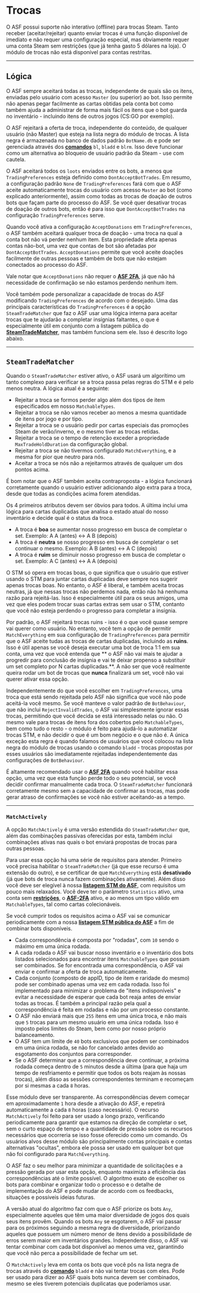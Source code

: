 # Trocas

O ASF possui suporte não interativo (offline) para trocas Steam. Tanto receber (aceitar/rejeitar) quanto enviar trocas é uma função disponível de imediato e não requer uma configuração especial, mas obviamente requer uma conta Steam sem restrições (que já tenha gasto 5 dólares na loja). O módulo de trocas não está disponível para contas restritas.

* * *

## Lógica

O ASF sempre aceitará todas as trocas, independente de quais são os itens, enviadas pelo usuário com acesso `Master` (ou superior) ao bot. Isso permite não apenas pegar facilmente as cartas obtidas pela conta bot como também ajuda a administrar de forma mais fácil os itens que o bot guarda no inventário - incluindo itens de outros jogos (CS:GO por exemplo).

O ASF rejeitará a oferta de troca, independente do conteúdo, de qualquer usuário (não Master) que esteja na lista negra do módulo de trocas. A lista negra é armazenada no banco de dados padrão `BotName.db` e pode ser gerenciada através dos **[comandos](https://github.com/JustArchiNET/ArchiSteamFarm/wiki/Commands)** `bl`, `bladd` e `blrm`. Isso deve funcionar como um alternativa ao bloqueio de usuário padrão da Steam - use com cautela.

O ASF aceitará todos os `loots` enviados entre os bots, a menos que `TradingPreferences` esteja definido como `DontAcceptBotTrades`. Em resumo, a configuração padrão `None` de `TradingPreferences` fará com que o ASF aceite automaticamente trocas do usuário com acesso `Master` ao bot (como explicado anteriormente), assim como todas as trocas de doação de outros bots que façam parte do processo do ASF. Se você quer desativar trocas de doação de outros bots, então é para isso que `DontAcceptBotTrades` na configuração `TradingPreferences` serve.

Quando você ativa a configuração `AcceptDonations` em `TradingPreferences`, o ASF também aceitará qualquer troca de doação - uma troca na qual a conta bot não vá perder nenhum item. Esta propriedade afeta apenas contas não-bot, uma vez que contas de bot são afetadas por `DontAcceptBotTrades`. `AcceptDonations` permite que você aceite doações facilmente de outras pessoas e também de bots que não estejam conectados ao processo do ASF.

Vale notar que `AcceptDonations` não requer o **[ASF 2FA](https://github.com/JustArchiNET/ArchiSteamFarm/wiki/Two-factor-authentication)**, já que não há necessidade de confirmação se não estamos perdendo nenhum item.

Você também pode personalizar a capacidade de trocas do ASF modificando `TradingPreferences` de acordo com o desejado. Uma das principais características do `TradingPreferences` é a opção `SteamTradeMatcher` que faz o ASF usar uma lógica interna para aceitar trocas que te ajudarão a completar insígnias faltantes, o que é especialmente útil em conjunto com a listagem pública do **[ SteamTradeMatcher](https://www.steamtradematcher.com)**, mas também funciona sem ele. Isso é descrito logo abaixo.

* * *

## `SteamTradeMatcher`

Quando o `SteamTradeMatcher` estiver ativo, o ASF usará um algorítimo um tanto complexo para verificar se a troca passa pelas regras do STM e é pelo menos neutra. A lógica atual é a seguinte:

- Rejeitar a troca se formos perder algo além dos tipos de item especificados em nosso `MatchableTypes`.
- Rejeitar a troca se não vamos receber ao menos a mesma quantidade de itens por jogo e por tipo.
- Rejeitar a troca se o usuário pedir por cartas especiais das promoções Steam de verão/inverno, e o mesmo tiver as trocas retidas.
- Rejeitar a troca se o tempo de retenção exceder a propriedade `MaxTradeHoldDuration` da configuração global.
- Rejeitar a troca se não tivermos configurado `MatchEverything`, e a mesma for pior que neutro para nós.
- Aceitar a troca se nós não a rejeitarmos através de qualquer um dos pontos acima.

É bom notar que o ASF também aceita contraproposta - a lógica funcionará corretamente quando o usuário estiver adicionando algo extra para a troca, desde que todas as condições acima forem atendidas.

Os 4 primeiros atributos devem ser óbvios para todos. A última inclui uma lógica para cartas duplicadas que analisa o estado atual do nosso inventário e decide qual é o status da troca.

- A troca é **boa** se aumentar nosso progresso em busca de completar o set. Exemplo: A A (antes) <-> A B (depois)
- A troca é **neutra** se nosso progresso em busca de completar o set continuar o mesmo. Exemplo: A B (antes) <-> A C (depois)
- A troca é **ruim** se diminuir nosso progresso em busca de completar o set. Exemplo: A C (antes) <-> A A (depois)

O STM só opera em trocas boas, o que significa que o usuário que estiver usando o STM para juntar cartas duplicadas deve sempre nos sugerir apenas trocas boas. No entanto, o ASF é liberal, e também aceita trocas neutras, já que nessas trocas não perdemos nada, então não há nenhuma razão para rejeitá-las. Isso é especialmente útil para os seus amigos, uma vez que eles podem trocar suas cartas extras sem usar o STM, contanto que você não esteja perdendo o progresso para completar a insígnia.

Por padrão, o ASF rejeitará trocas ruins - isso é o que você quase sempre vai querer como usuário. No entanto, você tem a opção de permitir `MatchEverything` em sua configuração de `TradingPreferences` para permitir que o ASF aceite tudas as trocas de cartas duplicadas, incluindo as **ruins**. Isso é útil apenas se você deseja executar uma bot de troca 1:1 em sua conta, uma vez que você entenda que ** o ASF não vai mais te ajudar a progredir para conclusão de insígnia e vai te deixar propenso a substituir um set completo por N cartas duplicadas.**. A não ser que você realmente queira rodar um bot de trocas que **nunca** finalizará um set, você não vai querer ativar essa opção.

Independentemente do que você escolher em `TradingPreferences`, uma troca que está sendo rejeitada pelo ASF não significa que você não pode aceitá-la você mesmo. Se você manteve o valor padrão de `BotBehaviour`, que não inclui `RejectInvalidTrades`, o ASF vai simplesmente ignorar essas trocas, permitindo que você decida se está interessado nelas ou não. O mesmo vale para trocas de itens fora dos cobertos pelo `MatchableTypes`, bem como tudo o resto - o módulo é feito para ajudá-lo a automatizar trocas STM, e não decidir o que é um bom negócio e o que não é. A única exceção esta regra é quando falamos de usuários que você colocou na lista negra do módulo de trocas usando o comando `bladd` - trocas propostas por esses usuários são imediatamente rejeitadas independentemente das configurações de `BotBehaviour`.

É altamente recomendado usar o **[ASF 2FA](https://github.com/JustArchiNET/ArchiSteamFarm/wiki/Two-factor-authentication)** quando você habilitar essa opção, uma vez que esta função perde todo o seu potencial, se você decidir confirmar manualmente cada troca. O `SteamTradeMatcher` funcionará corretamente mesmo sem a capacidade de confirmar as trocas, mas pode gerar atraso de confirmações se você não estiver aceitando-as a tempo.

* * *

### `MatchActively`

A opção `MatchActively` é uma versão estendida do `SteamTradeMatcher` que, além das combinações passivas oferecidas por esta, também inclui combinações ativas nas quais o bot enviará propostas de trocas para outras pessoas.

Para usar essa opção há uma série de requisitos para atender. Primeiro você precisa habilitar o `SteamTradeMatcher` (já que esse recurso é uma extensão do outro), e se certificar de que `MatchEverything` está **desativado** (já que bots de troca nunca fazem combinações ativamente). Além disso você deve ser elegível à nossa **[listagem STM do ASF](https://github.com/JustArchiNET/ArchiSteamFarm/wiki/Statistics-pt-BR#pol%C3%ADtica-de-privacidade-atual)**, com requisitos um pouco mais relaxados. Você deve ter o parâmetro `Statistics` ativo, uma conta sem **[restrições](https://support.steampowered.com/kb_article.php?ref=3330-IAGK-7663&l=brazilian)**, o **[ASF-2FA](https://github.com/JustArchiNET/ArchiSteamFarm/wiki/Two-factor-authentication-pt-BR#asf-2fa)** ativo, e ao menos um tipo válido em `MatchableTypes`, tal como cartas colecionáveis.

Se você cumprir todos os requisitos acima o ASF vai se comunicar periodicamente com a nossa **[listagem STM pública do ASF](https://github.com/JustArchiNET/ArchiSteamFarm/wiki/Statistics-pt-BR#listagem-p%C3%BAblica-do-asf-stm)** a fim de combinar bots disponíveis.

- Cada correspondência é composta por "rodadas", com `10` sendo o máximo em uma única rodada.
- A cada rodada o ASF vai buscar nosso inventário e o inventário dos bots listados selecionados para encontrar itens `MatchableTypes` que possam ser combinados. Se for encontrada uma correspondência, o ASF vai enviar e confirmar a oferta de troca automaticamente.
- Cada conjunto (composto de appID, tipo de item e raridade do mesmo) pode ser combinado apenas uma vez em cada rodada. Isso foi implementado para minimizar o problema de "itens indisponíveis" e evitar a necessidade de esperar que cada bot reaja antes de enviar todas as trocas. É também a principal razão pela qual a correspondência é feita em rodadas e não por um processo constante.
- O ASF não enviará mais que `255` itens em uma única troca, e não mais que `5` trocas para um mesmo usuário em uma única rodada. Isso é imposto pelos limites do Steam, bem como por nosso próprio balanceamento.
- O ASF tem um limite de `40` bots exclusivos que podem ser combinados em uma única rodada, se não for cancelado antes devido ao esgotamento dos conjuntos para corresponder.
- Se o ASF determinar que a correspondência deve continuar, a próxima rodada começa dentro de `5` minutos desde a última (para que haja um tempo de resfriamento e permitir que todos os bots reajam às nossas trocas), além disso as sessões correspondentes terminam e recomeçam por si mesmas a cada `8` horas.

Esse módulo deve ser transparente. As correspondências devem começar em aproximadamente `1` hora desde a ativação do ASF, e repetirá automaticamente a cada `8` horas (caso necessário). O recurso `MatchActively` foi feito para ser usado a longo prazo, verificando periodicamente para garantir que estamos na direção de completar o set, sem o curto espaço de tempo e a quantidade de pressão sobre os recursos necessários que ocorreria se isso fosse oferecido como um comando. Os usuários alvos desse módulo são principalmente contas principais e contas alternativas "ocultas", embora ele possa ser usado em qualquer bot que não foi configurado para `MatchEverything`.

O ASF faz o seu melhor para minimizar a quantidade de solicitações e a pressão gerada por usar esta opção, enquanto maximiza a eficiência das correspondências até o limite possível. O algoritmo exato de escolher os bots para combinar e organizar todo o processo e o detalhe de implementação do ASF e pode mudar de acordo com os feedbacks, situações e possíveis ideias futuras.

A versão atual do algoritmo faz com que o ASF priorize os bots `Any`, especialmente aqueles que têm uma maior diversidade de jogos dos quais seus itens provêm. Quando os bots `Any` se esgotarem, o ASF vai passar para os próximos seguindo a mesma regra de diversidade, priorizando aqueles que possuem um número menor de itens devido a possibilidade de erros serem maior em inventários grandes. Independente disso, o ASF vai tentar combinar com cada bot disponível ao menos uma vez, garantindo que você não perca a possibilidade de fechar um set.

O `MatchActively` leva em conta os bots que você pôs na lista negra de trocas através do **[comando](https://github.com/JustArchiNET/ArchiSteamFarm/wiki/Commands-pt-BR)** `bladd` e não vai tentar trocas com eles. Pode ser usado para dizer ao ASF quais bots nunca devem ser combinados, mesmo se eles tiverem potenciais duplicatas que poderíamos usar.